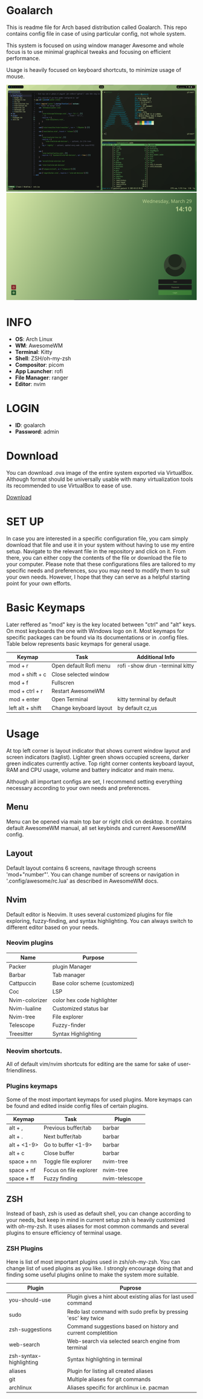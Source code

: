 # Goalarch

This is readme file for Arch based distribution called Goalarch. This repo contains config file in case of using particular config, not whole system. 

This system is focused on using window manager Awesome and whole focus is to use minimal graphical tweaks and focusing on efficient performance. 

Usage is heavily focused on keyboard shortcuts, to minimize usage of mouse.

![Alt text](/images/desktop.png)
![Alt text](/images/login.png)

# INFO

- **OS**: Arch Linux
- **WM**: AwesomeWM
- **Terminal**: Kitty
- **Shell**: ZSH/oh-my-zsh
- **Compositor**: picom
- **App Launcher**: rofi
- **File Manager**: ranger
- **Editor**: nvim

# LOGIN

- **ID**: goalarch
- **Password**: admin

# Download

You can download .ova image of the entire system exported via VirtualBox. Although format should be universally usable with many virtualization tools its recommended to use VirtualBox to ease of use.

[Download](https://drive.google.com/file/d/1nkFJo3MQND6luOhSl9c-OfXHELGe6yCM/view?usp=sharing)

# SET UP

In case you are interested in a specific configuration file, you cam simply download that file and use it in your system without having to use my entire setup.
Navigate to the relevant file in the repository and click on it. From there, you can either copy the contents of the file or download the file to your computer.
Please note that these configurations files are tailored to my specific needs and preferences, sou you may need to modify them to suit your own needs. However, I hope that they can serve as a helpful starting point for your own efforts.


# Basic Keymaps

Later reffered as "mod" key is the key located between "ctrl" and "alt" keys. On most keyboards the one with Windows logo on it.
Most keymaps for specific packages can be found via its documentations or in .config files. Table below represents basic keymaps for general usage.


| Keymap | Task | Additional Info | 
| --- | --- | --- |
| mod + r  | Open default Rofi menu | rofi -show drun -terminal kitty|
| mod + shift + c | Close selected window | |
| mod + f | Fullscren | |
| mod + ctrl + r | Restart AwesomeWM | |
| mod + enter | Open Terminal | kitty terminal by default |
| left alt + shift | Change keyboard layout | by default cz,us |

# Usage

At top left corner is layout indicator that shows current window layout and screen indicators (taglist). Lighter green shows occupied screens, darker green indicates currently active.
Top right corner contents keyboard layout, RAM and CPU usage, volume and battery indicator and main menu.

Although all important configs are set, I recommend setting everything necessary according to your own needs and preferences.

## Menu

Menu can be opened via main top bar or right click on desktop. It contains default AwesomeWM manual, all set keybinds and current AwesomeWM config.

## Layout

Default layout contains 6 screens, navitage through screens 'mod+"number"'. You can change number of screens or navigation in '.config/awesome/rc.lua' as described in AwesomeWM docs.

## Nvim

Default editor is Neovim. It uses several customized plugins for file exploring, fuzzy-finding, and syntax highlighting. You can always switch to different editor based on your needs.

### Neovim plugins

| Name | Purpose |
| --- | --- |
| Packer | plugin Manager |
| Barbar | Tab manager |
| Cattpuccin | Base color scheme (customized) |
| Coc | LSP |
| Nvim-colorizer | color hex code highlighter |
| Nvim-lualine | Customized status bar |
| Nvim-tree | File explorer |
| Telescope | Fuzzy-finder |
| Treesitter | Syntax Highlighting |

### Neovim shortcuts.

All of default vim/nvim shortcuts for editing are the same for sake of user-friendliness.

### Plugins keymaps

Some of the most important keymaps for used plugins. More keymaps can be found and edited inside config files of certain plugins.

| Keymap | Task | Plugin |
| --- | --- | --- |
| alt + , | Previous buffer/tab | barbar |
| alt + . | Next buffer/tab | barbar |
| alt + <1-9> | Go to buffer <1-9> | barbar |
| alt + c | Close buffer | barbar |
| space + nn | Toggle file explorer | nvim-tree |
| space + nf | Focus on file explorer | nvim-tree |
| space + ff | Fuzzy finding | nvim-telescope |

## ZSH

Instead of bash, zsh is used as default shell, you can change according to your needs, but keep in mind in current setup zsh is heavily customized with oh-my-zsh. It uses aliases for most common commands and several plugins to ensure efficiency of terminal usage.

### ZSH Plugins 

Here is list of most important plugins used in zsh/oh-my-zsh. You can change list of used plugins as you like. I strongly encourage doing that and finding some useful plugins online to make the system more suitable.

| Plugin | Puprose |
| --- | --- |
| you-should-use | Plugin gives a hint about existing alias for last used command |
| sudo | Redo last command with sudo prefix by pressing 'esc' key twice |
| zsh-suggestions | Command suggestions based on history and current completition |
| web-search | Web-search via selected search engine from terminal |
| zsh-syntax-highlighting | Syntax highlighting in terminal |
| aliases | Plugin for listing all created aliases|
| git | Multiple aliases for git commands |
| archlinux | Aliases specific for archlinux i.e. pacman |

